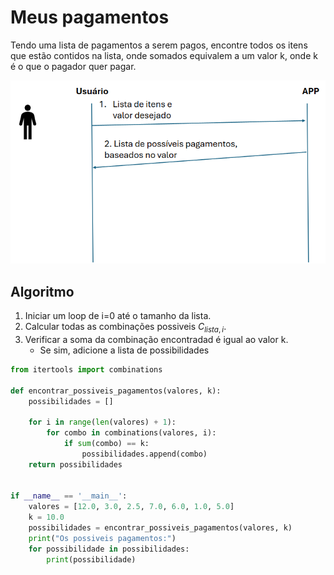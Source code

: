 # Meus pagamentos

Tendo uma lista de pagamentos a serem pagos, encontre todos os itens que estão contidos na lista, onde somados equivalem a um valor k, onde k é o que o pagador quer pagar.

![Descrição do funcionamento](images/screen1.png)

## Algoritmo
1. Iniciar um loop de i=0 até o tamanho da lista. 
2. Calcular todas as combinações possiveis $C_{lista, i}$.
3. Verificar a soma da combinação encontradad é igual ao valor k.
    * Se sim, adicione a lista de possibilidades


```python
from itertools import combinations

def encontrar_possiveis_pagamentos(valores, k):
    possibilidades = []

    for i in range(len(valores) + 1):
        for combo in combinations(valores, i):
            if sum(combo) == k:
                possibilidades.append(combo)
    return possibilidades


if __name__ == '__main__':
    valores = [12.0, 3.0, 2.5, 7.0, 6.0, 1.0, 5.0]
    k = 10.0
    possibilidades = encontrar_possiveis_pagamentos(valores, k)
    print("Os possiveis pagamentos:")
    for possibilidade in possibilidades:
        print(possibilidade)
```